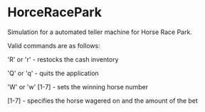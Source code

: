 # HorceRacePark
Simulation for a automated teller machine for Horse Race Park.

Valid commands are as follows:

'R' or 'r' - restocks the cash inventory

'Q' or 'q' - quits the application

'W' or 'w' [1-7] - sets the winning horse number

[1-7] <amount> - specifies the horse wagered on and the amount of the bet
